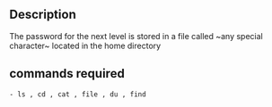 ## Description

The password for the next level is stored in a file called ~any special character~ located in the home directory

## commands required

    - ls , cd , cat , file , du , find

